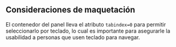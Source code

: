 ## Consideraciones de maquetación

El contenedor del panel lleva el atributo `tabindex=0` para permitir seleccionarlo por teclado, lo cual es importante para asegurarle la usabilidad a personas que usen teclado para navegar.
